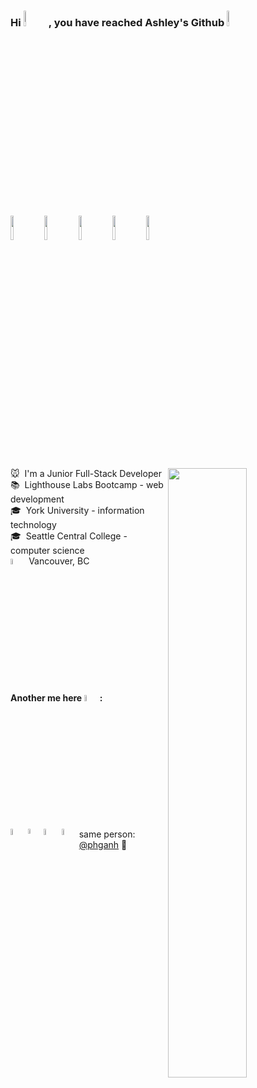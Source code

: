 ### Hi <img width="8%" src="https://media.giphy.com/media/hvRJCLFzcasrR4ia7z/giphy.gif" />, you have reached Ashley's Github <img width="8%" src="https://cdn-icons-png.flaticon.com/512/2907/2907253.png"/>
<img width="10%" src="https://cdn-icons.flaticon.com/png/512/5111/premium/5111043.png?token=exp=1649401682~hmac=6c9f7452228a4ae20cc5a061ea174b71"/>
<img width="10%" src="https://cdn-icons.flaticon.com/png/512/5119/premium/5119097.png?token=exp=1649401682~hmac=1896522f34e9052139c77dc7cd5247d4"/>
<img width="10%" src="https://cdn-icons.flaticon.com/png/512/5119/premium/5119043.png?token=exp=1649401682~hmac=86948c847edbc33b23577a146c893d7c"/>
<img width="10%" src="https://cdn-icons.flaticon.com/png/512/5119/premium/5119064.png?token=exp=1649401682~hmac=fb54b6ffb4bc294f55e74a269675dc8f"/>
<img width="10%" src="https://cdn-icons.flaticon.com/png/512/5119/premium/5119029.png?token=exp=1649401682~hmac=0682846f3ad7d01fcf268dcc7ef42f8c"/>



🐭&nbsp; I'm a Junior Full-Stack Developer <img align="right" src="https://github.com/SP-XD/SP-XD/blob/main/images/dino_rounded.gif?raw=true" href="https://github.com/SP-XD" width="50%" /><br>
📚&nbsp; Lighthouse Labs Bootcamp - web development<br>
🎓&nbsp; York University - information technology<br>
🎓&nbsp; Seattle Central College - computer science<br>
<img width="5%" alt="current" src="https://cdn-icons-png.flaticon.com/512/302/302829.png"/> Vancouver, BC

#### Another me here <img width="5%" src="https://cdn-icons-png.flaticon.com/512/4341/4341149.png"/>:
[<img align="left" width="5%" alt="PhgAnh | LinkedIn" src="https://cdn-icons.flaticon.com/png/512/3488/premium/3488326.png?token=exp=1649402666~hmac=09cc9b602a1880c3984806ba68c35eee"/>][linkedin]
[<img align="left" width="4.4%" src="https://cdn-icons.flaticon.com/png/512/896/premium/896846.png?token=exp=1649402830~hmac=727220b2c819e4e102932967b1882129" />][resume]
[<img align="left" width="5%" src="https://cdn-icons.flaticon.com/png/512/2721/premium/2721688.png?token=exp=1649402719~hmac=3f97371cf599ee192d6187774e193aa5"/>][portfolio]
[<img align="left" width="5%" alt="PhgAnh | Github" src="https://cdn-icons.flaticon.com/png/512/3488/premium/3488426.png?token=exp=1649402271~hmac=25d6db0f9302dd6d0aa377078e673db7"/>][other github]





same person: [@phganh](https://github.com/phganh) 🧬


[linkedin]: https://linkedin.com/in/phganh
[resume]: https://bit.ly/3NS3fXs
[portfolio]: https://phganh.com
[other github]: https://github.com/phganh

